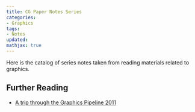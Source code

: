 ```yaml
---
title: CG Paper Notes Series
categories:
- Graphics
tags:
- Notes
updated:
mathjax: true
---
```


Here is the catalog of series notes taken from reading materials related to graphics.
<!-- more -->

## Further Reading

- [A trip through the Graphics Pipeline 2011](https://fgiesen.wordpress.com/2011/07/09/a-trip-through-the-graphics-pipeline-2011-index/)
